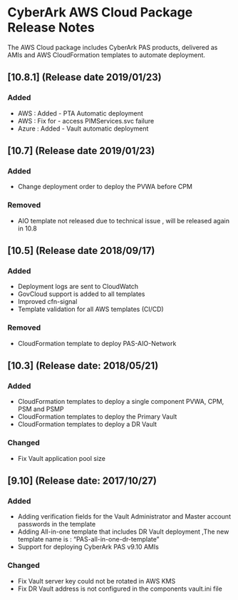# CyberArk AWS Cloud Package Release Notes

The AWS Cloud package includes CyberArk PAS products, delivered as AMIs and AWS CloudFormation templates to automate deployment.

## [10.8.1] (Release date 2019/01/23)

### Added
- AWS : Added - PTA Automatic deployment
- AWS : Fix for - access PIMServices.svc failure
- Azure : Added - Vault automatic deployment  


## [10.7] (Release date 2019/01/23)

### Added
- Change deployment order to deploy the PVWA before CPM 
### Removed
- AIO template not released due to technical issue , will be released again in 10.8 


## [10.5] (Release date 2018/09/17)

### Added
- Deployment logs are sent to CloudWatch
- GovCloud support is added to all templates
- Improved cfn-signal
- Template validation for all AWS templates (CI/CD)

### Removed
- CloudFormation template to deploy PAS-AIO-Network

## [10.3] (Release date: 2018/05/21)

### Added
- CloudFormation templates to deploy a single component PVWA, CPM, PSM and PSMP
- CloudFormation templates to deploy the Primary Vault
- CloudFormation templates to deploy a DR Vault

### Changed
- Fix Vault application pool size 

## [9.10] (Release date: 2017/10/27)

### Added
- Adding verification fields for the Vault Administrator and Master account passwords in the template
- Adding All-in-one template that includes DR Vault deployment ,The new template name is : “PAS-all-in-one-dr-template” 
- Support for deploying CyberArk PAS v9.10 AMIs

### Changed
- Fix Vault server key could not be rotated in AWS KMS
- Fix DR Vault address is not configured in the components vault.ini file

